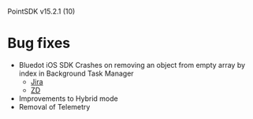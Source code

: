 PointSDK v15.2.1 (10)
# Bug fixes
- Bluedot iOS SDK Crashes on removing an object from empty array by index in Background Task Manager
    - [Jira](https://bluedotinnovation.atlassian.net/browse/BD-1111)
    - [ZD](https://bluedotinnovation.zendesk.com/agent/tickets/965)
- Improvements to Hybrid mode
- Removal of Telemetry
